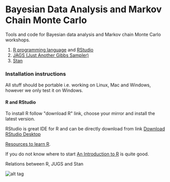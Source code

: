 # Bayesian Data Analysis and Markov Chain Monte Carlo

Tools and code for Bayesian data analysis and Markov chain Monte Carlo workshops.

1. [R programming language](https://www.r-project.org/) and [RStudio](https://www.rstudio.com/)
2. [JAGS (Just Another Gibbs Sampler)](http://mcmc-jags.sourceforge.net/)
3. [Stan](http://mc-stan.org/)

### Installation instructions
All stuff should be portable i.e. working on Linux, Mac and Windows, however we only test it on Windows.
#### R and RStudio
To install R follow "download R" link, choose your mirror and install the latest version.

RStudio is great IDE for R and can be directly download from link [Download RStudio Desktop](http://www.rstudio.com/products/rstudio/download/)

[Resources to learn R](https://github.com/qinwf/awesome-R?utm_campaign=Data%2BElixir&utm_medium=web&utm_source=Data_Elixir_33#resources).

If you do not know where to start [An Introduction to R](https://cran.r-project.org/doc/manuals/r-release/R-intro.html) is quite good.

Relations between R, JUGS and Stan

![alt tag](https://cloud.githubusercontent.com/assets/12628257/16615443/09e052bc-4377-11e6-8ac0-1b7538f757d9.png)
